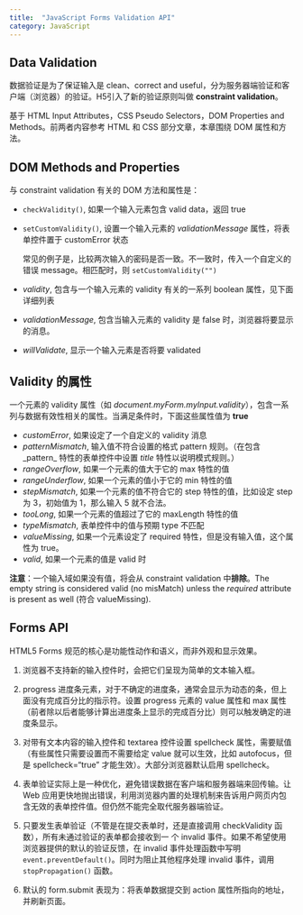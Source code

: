 ```yaml
---
title:  "JavaScript Forms Validation API"
category: JavaScript
---
```

## Data Validation

数据验证是为了保证输入是 clean、correct and useful，分为服务器端验证和客户端（浏览器）的验证。H5引入了新的验证原则叫做 **constraint validation**。

基于 HTML Input Attributes，CSS Pseudo Selectors，DOM Properties and Methods。前两者内容参考 HTML 和 CSS 部分文章，本章围绕 DOM 属性和方法。

<!--more-->

## DOM Methods and Properties

与 constraint validation 有关的 DOM 方法和属性是：

+ `checkValidity()`, 如果一个输入元素包含 valid data，返回 true
+ `setCustomValidity()`, 设置一个输入元素的 _validationMessage_ 属性，将表单控件置于 customError 状态

	常见的例子是，比较两次输入的密码是否一致。不一致时，传入一个自定义的错误 message。相匹配时，则 `setCustomValidity("")`

+ _validity_, 包含与一个输入元素的 validity 有关的一系列 boolean 属性，见下面详细列表
+ _validationMessage_, 包含当输入元素的 validity 是 false 时，浏览器将要显示的消息。
+ _willValidate_, 显示一个输入元素是否将要 validated

## Validity 的属性

一个元素的 validity 属性（如 _document.myForm.myInput.validity_），包含一系列与数据有效性相关的属性。当满足条件时，下面这些属性值为 **true**

+ _customError_, 如果设定了一个自定义的 validity 消息
+ _patternMismatch_, 输入值不符合设置的格式 pattern 规则。（在包含_pattern_ 特性的表单控件中设置 _title_ 特性以说明模式规则。）
+ _rangeOverflow_, 如果一个元素的值大于它的 max 特性的值
+ _rangeUnderflow_, 如果一个元素的值小于它的 min 特性的值
+ _stepMismatch_, 如果一个元素的值不符合它的 step 特性的值，比如设定 step 为 3，初始值为 1，那么输入 5 就不合法。
+ _tooLong_, 如果一个元素的值超过了它的 maxLength 特性的值
+ _typeMismatch_, 表单控件中的值与预期 type 不匹配
+ _valueMissing_, 如果一个元素设定了 required 特性，但是没有输入值，这个属性为 true。
+ _valid_, 如果一个元素的值是 valid 时

**注意**：<span class="t-blue">一个输入域如果没有值，将会从 constraint validation 中**排除**</span>。The empty string is considered valid (no misMatch) unless the _required_ attribute is present as well (符合 valueMissing).

## Forms API

HTML5 Forms 规范的核心是功能性动作和语义，而非外观和显示效果。

1. 浏览器不支持新的输入控件时，会把它们呈现为简单的文本输入框。

2. progress 进度条元素，对于不确定的进度条，通常会显示为动态的条，但上面没有完成百分比的指示符。设置 progress 元素的 value 属性和 max 属性（前者除以后者能够计算出进度条上显示的完成百分比）则可以触发确定的进度条显示。

3. 对带有文本内容的输入控件和 textarea 控件设置 spellcheck 属性，需要赋值（有些属性只需要设置而不需要给定 value 就可以生效，比如 autofocus，但是 spellcheck=“true” 才能生效）。大部分浏览器默认启用 spellcheck。

4. 表单验证实际上是一种优化，避免错误数据在客户端和服务器端来回传输。让 Web 应用更快地抛出错误，利用浏览器内置的处理机制来告诉用户网页内包含无效的表单控件值。但仍然不能完全取代服务器端验证。

5. 只要发生表单验证（不管是在提交表单时，还是直接调用 checkValidity 函数），所有未通过验证的表单都会接收到一
个 invalid 事件。如果不希望使用浏览器提供的默认的验证反馈，在 invalid 事件处理函数中写明 `event.preventDefault()`。同时为阻止其他程序处理 invalid 事件，调用 `stopPropagation()` 函数。

6. 默认的 form.submit 表现为：将表单数据提交到 action 属性所指向的地址，并刷新页面。
